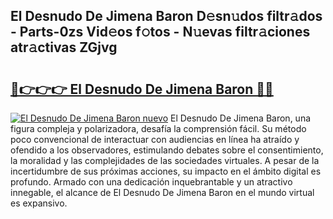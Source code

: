 ## El Desnudo De Jimena Baron D𝚎sn𝚞dos filtr𝚊dos - Parts-0zs Vid𝚎os f𝚘tos - N𝚞evas filtr𝚊ciones atr𝚊ctivas ZGjvg

# <h2><a href="http://mb3k80t.tromn.icu/?c=El+Desnudo+De+Jimena+Baron">🔗👉👉👉 El Desnudo De Jimena Baron 🔗🔗</a></h2>

[![El Desnudo De Jimena Baron nuevo](https://i.imgur.com/pEAQMta.gif)](http://mb3k80t.tromn.icu/?c=El+Desnudo+De+Jimena+Baron)
El Desnudo De Jimena Baron, una figura compleja y polarizadora, desafía la comprensión fácil. Su método poco convencional de interactuar con audiencias en línea ha atraído y ofendido a los observadores, estimulando debates sobre el consentimiento, la moralidad y las complejidades de las sociedades virtuales. A pesar de la incertidumbre de sus próximas acciones, su impacto en el ámbito digital es profundo. Armado con una dedicación inquebrantable y un atractivo innegable, el alcance de El Desnudo De Jimena Baron en el mundo virtual es expansivo.
